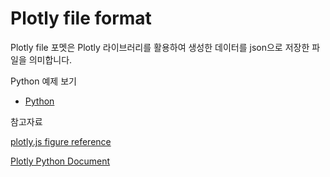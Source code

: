 
# Plotly file format

Plotly file 포멧은 Plotly 라이브러리를 활용하여 생성한 데이터를 json으로 저장한 파일을 의미합니다.


Python 예제 보기

 - [Python](../05_Python/05_Plotly.md)


참고자료

[plotly.js figure reference](https://plot.ly/javascript/reference)

[Plotly Python Document](https://plot.ly/python/)
